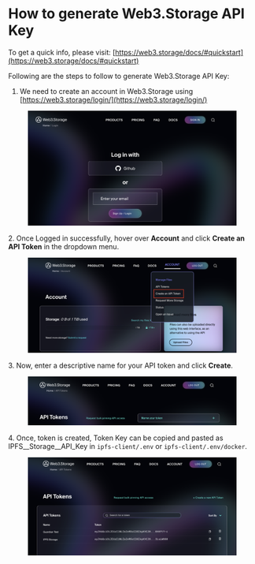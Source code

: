 # How to generate Web3.Storage API Key

To get a quick info, please visit: [https://web3.storage/docs/#quickstart](https://web3.storage/docs/#quickstart)

Following are the steps to follow to generate Web3.Storage API Key:

1. We need to create an account in Web3.Storage using [https://web3.storage/login/](https://web3.storage/login/)

<figure><img src="../../.gitbook/assets/image (31).png" alt=""><figcaption></figcaption></figure>

2\. Once Logged in successfully, hover over **Account** and click **Create an API Token** in the dropdown menu.

<figure><img src="../../.gitbook/assets/image (18).png" alt=""><figcaption></figcaption></figure>

3\. Now, enter a descriptive name for your API token and click **Create**.

<figure><img src="../../.gitbook/assets/image (2).png" alt=""><figcaption></figcaption></figure>

4\. Once, token is created, Token Key can be copied and pasted as IPFS\__Storage\__API\_Key in `ipfs-client/.env` or `ipfs-client/.env/docker`.

<figure><img src="../../.gitbook/assets/image (7).png" alt=""><figcaption></figcaption></figure>

